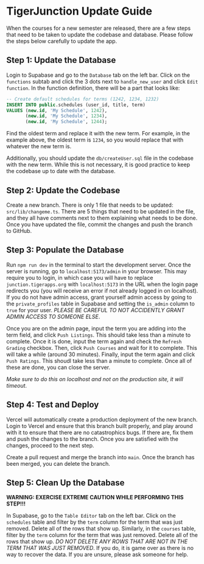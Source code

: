 # TigerJunction Update Guide
When the courses for a new semester are released, there are a few steps that need to be taken to update the codebase and database. Please follow the steps below carefully to update the app.

## Step 1: Update the Database
Login to Supabase and go to the `Database` tab on the left bar. Click on the `functions` subtab and click the 3 dots next to `handle_new_user` and click `Edit function`. In the function definition, there will be a part that looks like:
```sql
-- Create default schedules for terms (1242, 1234, 1232)
INSERT INTO public.schedules (user_id, title, term)
VALUES (new.id, 'My Schedule', 1242),
       (new.id, 'My Schedule', 1234),
       (new.id, 'My Schedule', 1244);
```
Find the oldest term and replace it with the new term. For example, in the example above, the oldest term is `1234`, so you would replace that with whatever the new term is.

Additionally, you should update the `db/createUser.sql` file in the codebase with the new term. While this is not necessary, it is good practice to keep the codebase up to date with the database.

## Step 2: Update the Codebase
Create a new branch. There is only 1 file that needs to be updated: `src/lib/changeme.ts`. There are 5 things that need to be updated in the file, and they all have comments next to them explaining what needs to be done. Once you have updated the file, commit the changes and push the branch to GitHub. 

## Step 3: Populate the Database
Run `npm run dev` in the terminal to start the development server. Once the server is running, go to `localhost:5173/admin` in your browser. This may require you to login, in which case you will have to replace `junction.tigerapps.org` with `localhost:5173` in the URL when the login page redirects you (you will receive an error if not already logged in on localhost). If you do not have admin access, grant yourself admin access by going to the `private_profiles` table in Supabase and setting the `is_admin` column to `true` for your user. *PLEASE BE CAREFUL TO NOT ACCIDENTLY GRANT ADMIN ACCESS TO SOMEONE ELSE*.

Once you are on the admin page, input the term you are adding into the term field, and click `Push Listings`. This should take less than a minute to complete. Once it is done, input the term again and check the `Refresh Grading` checkbox. Then, click `Push Courses` and wait for it to complete. This will take a while (around 30 minutes). Finally, input the term again and click `Push Ratings`. This shoudl take less than a minute to complete. Once all of these are done, you can close the server.

*Make sure to do this on localhost and not on the production site, it will timeout*.

## Step 4: Test and Deploy
Vercel will automatically create a production deployment of the new branch. Login to Vercel and ensure that this branch built properly, and play around with it to ensure that there are no catastrophics bugs. If there are, fix them and push the changes to the branch. Once you are satisfied with the changes, proceed to the next step.

Create a pull request and merge the branch into `main`. Once the branch has been merged, you can delete the branch.

## Step 5: Clean Up the Database
**WARNING: EXERCISE EXTREME CAUTION WHILE PERFORMING THIS STEP!!!**

In Supabase, go to the `Table Editor` tab on the left bar. Click on the `schedules` table and filter by the `term` column for the term that was just removed. Delete all of the rows that show up. Similarly, in the `courses` table, filter by the `term` column for the term that was just removed. Delete all of the rows that show up. *DO NOT DELETE ANY ROWS THAT ARE NOT IN THE TERM THAT WAS JUST REMOVED*. If you do, it is game over as there is no way to recover the data. If you are unsure, please ask someone for help.